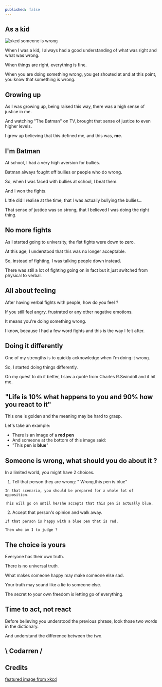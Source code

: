 ```yaml
---
published: false
---
```

## As a kid
![xkcd someone is wrong](https://github.com/codarrenvelvindron/codarrenvelvindron.github.io/raw/master/images/duty_calls.png)

When I was a kid, I always had a good understanding of what was right and what was wrong.

When things are right, everything is fine.

When you are doing something wrong, you get shouted at and at this point, you know that something is wrong.

## Growing up
As I was growing up, being raised this way, there was a high sense of justice in me.

And watching "The Batman" on TV, brought that sense of justice to even higher levels.

I grew up believing that this defined me, and this was, **me**.


## I'm Batman
At school, I had a very high aversion for bullies.

Batman always fought off bullies or people who do wrong.

So, when I was faced with bullies at school, I beat them.

And I won the fights.

Little did I realise at the time, that I was actually bullying the bullies...

That sense of justice was so strong, that I believed I was doing the right thing.

## No more fights
As I started going to university, the fist fights were down to zero.

At this age, I understood that this was no longer acceptable.

So, instead of fighting, I was talking people down instead.

There was still a lot of fighting going on in fact but it just switched from physical to verbal.


## All about feeling
After having verbal fights with people, how do you feel ?

If you still feel angry, frustrated or any other negative emotions.

It means you're doing something wrong.

I know, because I had a few word fights and this is the way I felt after.


## Doing it differently
One of my strengths is to quickly acknowledge when I'm doing it wrong.

So, I started doing things differently.

On my quest to do it better, I saw a quote from Charles R.Swindoll and it hit me.


## "Life is 10%  what happens to you and 90% how you react to it"
This one is golden and the meaning may be hard to grasp.

Let's take an example:
- There is an image of a **red pen**
- And someone at the bottom of this image said:
- "This pen is **blue**"

## Someone is wrong, what should you do about it ?
In a limited world, you might have 2 choices.
1. Tell that person they are wrong: " Wrong,this pen is blue"

```
In that scenario, you should be prepared for a whole lot of opposition.

This will go on until he/she accepts that this pen is actually blue.
```

2. Accept that person's opinion and walk away.

```
If that person is happy with a blue pen that is red.

Then who am I to judge ?
```

## The choice is yours
Everyone has their own truth.

There is no universal truth.

What makes someone happy may make someone else sad.

Your truth may sound like a lie to someone else.

The secret to your own freedom is letting go of everything.

## Time to act, not react
Before believing you understood the previous phrase, look those two words in the dictionary.

And understand the difference between the two.


## \ Codarren /

## Credits
[featured image from xkcd](https://imgs.xkcd.com/comics/duty_calls.png)